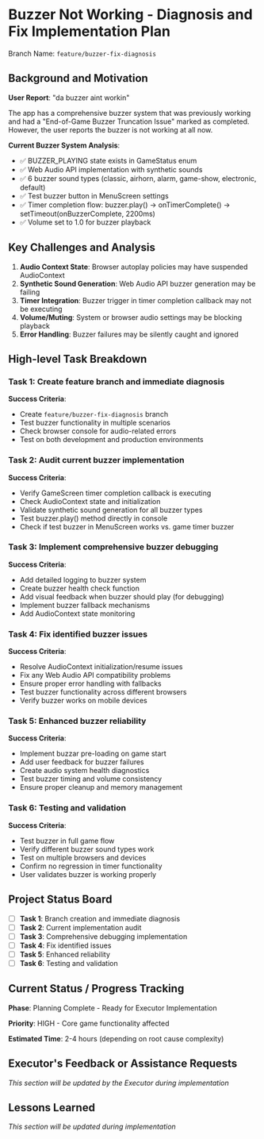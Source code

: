 # Buzzer Not Working - Diagnosis and Fix Implementation Plan

Branch Name: `feature/buzzer-fix-diagnosis`

## Background and Motivation

**User Report**: "da buzzer aint workin"

The app has a comprehensive buzzer system that was previously working and had a "End-of-Game Buzzer Truncation Issue" marked as completed. However, the user reports the buzzer is not working at all now.

**Current Buzzer System Analysis**:
- ✅ BUZZER_PLAYING state exists in GameStatus enum
- ✅ Web Audio API implementation with synthetic sounds  
- ✅ 6 buzzer sound types (classic, airhorn, alarm, game-show, electronic, default)
- ✅ Test buzzer button in MenuScreen settings
- ✅ Timer completion flow: buzzer.play() → onTimerComplete() → setTimeout(onBuzzerComplete, 2200ms)
- ✅ Volume set to 1.0 for buzzer playback

## Key Challenges and Analysis

1. **Audio Context State**: Browser autoplay policies may have suspended AudioContext
2. **Synthetic Sound Generation**: Web Audio API buzzer generation may be failing
3. **Timer Integration**: Buzzer trigger in timer completion callback may not be executing
4. **Volume/Muting**: System or browser audio settings may be blocking playback
5. **Error Handling**: Buzzer failures may be silently caught and ignored

## High-level Task Breakdown

### Task 1: Create feature branch and immediate diagnosis
**Success Criteria**: 
- Create `feature/buzzer-fix-diagnosis` branch
- Test buzzer functionality in multiple scenarios
- Check browser console for audio-related errors
- Test on both development and production environments

### Task 2: Audit current buzzer implementation 
**Success Criteria**:
- Verify GameScreen timer completion callback is executing
- Check AudioContext state and initialization  
- Validate synthetic sound generation for all buzzer types
- Test buzzer.play() method directly in console
- Check if test buzzer in MenuScreen works vs. game timer buzzer

### Task 3: Implement comprehensive buzzer debugging
**Success Criteria**:
- Add detailed logging to buzzer system
- Create buzzer health check function
- Add visual feedback when buzzer should play (for debugging)
- Implement buzzer fallback mechanisms
- Add AudioContext state monitoring

### Task 4: Fix identified buzzer issues
**Success Criteria**:
- Resolve AudioContext initialization/resume issues
- Fix any Web Audio API compatibility problems
- Ensure proper error handling with fallbacks
- Test buzzer functionality across different browsers
- Verify buzzer works on mobile devices

### Task 5: Enhanced buzzer reliability
**Success Criteria**:
- Implement buzzar pre-loading on game start
- Add user feedback for buzzer failures
- Create audio system health diagnostics
- Test buzzer timing and volume consistency
- Ensure proper cleanup and memory management

### Task 6: Testing and validation
**Success Criteria**:
- Test buzzer in full game flow
- Verify different buzzer sound types work
- Test on multiple browsers and devices
- Confirm no regression in timer functionality
- User validates buzzer is working properly

## Project Status Board

- [ ] **Task 1**: Branch creation and immediate diagnosis
- [ ] **Task 2**: Current implementation audit  
- [ ] **Task 3**: Comprehensive debugging implementation
- [ ] **Task 4**: Fix identified issues
- [ ] **Task 5**: Enhanced reliability
- [ ] **Task 6**: Testing and validation

## Current Status / Progress Tracking

**Phase**: Planning Complete - Ready for Executor Implementation

**Priority**: HIGH - Core game functionality affected

**Estimated Time**: 2-4 hours (depending on root cause complexity)

## Executor's Feedback or Assistance Requests

*This section will be updated by the Executor during implementation*

## Lessons Learned

*This section will be updated during implementation* 